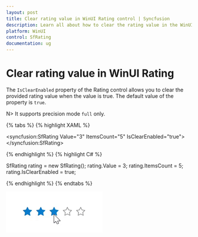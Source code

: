 ```yaml
---
layout: post
title: Clear rating value in WinUI Rating control | Syncfusion
description: Learn all about how to clear the rating value in the WinUI Rating (SfRating) control.
platform: WinUI
control: SfRating
documentation: ug
---
```


# Clear rating value in WinUI Rating

The `IsClearEnabled` property of the Rating control allows you to clear the provided rating value when the value is true. The default value of the property is `true`.

N> It supports precision mode `full` only.

{% tabs %}
{% highlight XAML %}

<syncfusion:SfRating Value="3"
     ItemsCount="5" IsClearEnabled="true">
</syncfusion:SfRating>

{% endhighlight %}
{% highlight C# %}

SfRating rating = new SfRating();
rating.Value = 3;
rating.ItemsCount = 5;
rating.IsClearEnabled = true;

{% endhighlight %}
{% endtabs %}

![Clear rating value in WinUI Rating control](Rating_images/winui_rating_isclearenabled.gif)
